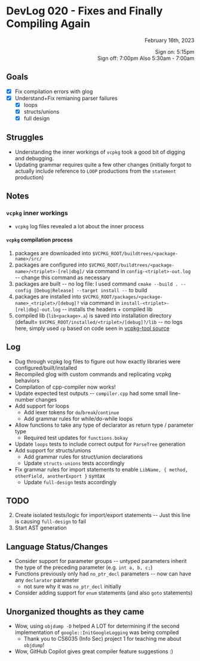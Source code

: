 # DevLog 020 - Fixes and Finally Compiling Again
<div align="right">
February 16th, 2023

Sign on: 5:15pm\
Sign off: 7:00pm
Also 5:30am - 7:00am
</div>

## Goals
- [x] Fix compilation errors with glog
- [x] Understand+Fix remianing parser failures
  - [x] loops
  - [x] structs/unions
  - [x] full design

## Struggles
- Understanding the inner workings of `vcpkg` took a good bit of digging and debugging.
- Updating grammar requires quite a few other changes (initially forgot to actually include reference to `LOOP` productions from the `statement` production)

## Notes
### `vcpkg` inner workings
- `vcpkg` log files revealed a lot about the inner process
#### `vcpkg` compilation process
1. packages are downloaded into `$VCPKG_ROOT/buildtrees/<package-name>/src/`
2. packages are configured into `$VCPKG_ROOT/buildtrees/<package-name>/<triplet>-[rel|dbg]/` via command in `config-<triplet>-out.log` -- change this command as necessary
3. packages are built -- no log file: I used command `cmake --build . --config [Debug|Release] --target install --` to build
4. packages are installed into `$VCPKG_ROOT/packages/<package-name>_<triplet>/[debug]?` via command in `install-<triplet>-[rel|dbg]-out.log` -- installs the headers + compiled lib
5. compiled lib (`lib<package>.a`) is saved into installation directory (default= `$VCPKG_ROOT/installed/<triplet>/[debug]?/lib` -- no logs here, simply used `cp` based on code seen in [vcpkg-tool source](https://github.com/microsoft/vcpkg-tool/blob/3e20dcc195bfa7d6c204f95c60c496d33d629eb5/src/vcpkg/install.cpp#L115)

## Log
- Dug through vcpkg log files to figure out how exactly libraries were configured/built/installed
- Recompiled glog with custom commands and replicating vcpkg behaviors
- Compilation of cpp-compiler now works!
- Update expected test outputs -- `compiler.cpp` had some small line-number changes
- Add support for loops
  - Add lexer tokens for `do`/`break`/`continue`
  - Add grammar rules for while/do-while loops
- Allow functions to take any type of declarator as return type / parameter type
  - Required test updates for `functions.bokay`
- Update `loops` tests to include correct output for `ParseTree` generation
- Add support for structs/unions
  - Add grammar rules for struct/union declarations
  - Update `structs-unions` tests accordingly
- Fix grammar rules for import statements to enable `LibName, { method, otherField, anotherExport }` syntax
  - Update `full-design` tests accordingly

## TODO
2. Create isolated tests/logic for import/export statements -- Just this line is causing `full-design` to fail
1. Start AST generation

## Language Status/Changes
- Consider support for parameter groups -- untyped parameters inherit the type of the preceding parameter (e.g. `int a, b, c;`)
- Functions previously only had `no_ptr_decl` parameters -- now can have any `declarator` parameter
  - not sure why it was `no_ptr_decl` initially
- Consider adding support for `enum` statements (and also `goto` statements)

## Unorganized thoughts as they came
- Wow, using `objdump -D` helped A LOT for determining if the second implementation of `google::InitGoogleLogging` was being compiled
  - Thank you to CS6035 (Info Sec) project 1 for teaching me about `objdump`!
- Wow, GitHub Copilot gives great compiler feature suggestions :)